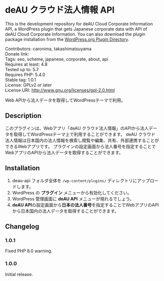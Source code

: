 # deAU クラウド法人情報 API

This is the development repository for deAU Cloud Corporate Information API, a WordPress plugin that gets Japanese corporate data with API of deAU Cloud Corporate Information. You can also download the plugin package installation from the [WordPress.org Plugin Directory](https://wordpress.org/plugins/deau-api/).

Contributors: caronima, takashimatsuyama  
Donate link:  
Tags: seo, scheme, japanese, corporate, about, api  
Requires at least: 4.8  
Tested up to: 5.7  
Requires PHP: 5.4.0  
Stable tag: 1.0.1  
License: GPLv2 or later  
License URI: http://www.gnu.org/licenses/gpl-2.0.html  


Web APIから法人データを取得してWordPressテーマで利用。


## Description

このプラグインは、Webアプリ「deAU クラウド法人情報」のAPIから法人データを取得してWordPressテーマ上で利用することができます。
deAU クラウド法人情報は日本国内の法人情報を検索し閲覧や編集、共有、外部連携することができるWebアプリです。
プラグインの設定画面から法人番号を指定することでWebアプリのAPIから法人データを取得することができます。

## Installation

1. deau-api フォルダ全体を `/wp-content/plugins/` ディレクトリにアップロードします。
2. WordPress の **プラグイン** メニューから有効化してください。
3. WordPress 管理画面に **deAU API** メニューが現れるでしょう。
4. **deAU API**の設定画面から**日本の法人番号**を指定することでWebアプリのAPIから日本国内の法人データを取得することができます。

## Changelog

### 1.0.1
Fixed PHP 8.0 warning.

### 1.0.0
Initial release.